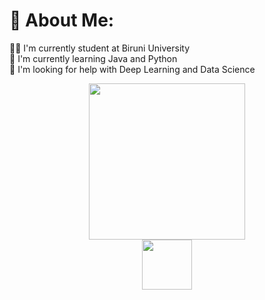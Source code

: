### <h1> 💫 About Me: </h1>
👨‍💻 I'm currently student at Biruni University<br>
🌱 I'm currently learning Java and Python<br>
🔭 I'm looking for help with Deep Learning and Data Science<br>


<div id="header" align="center">
  <img src="https://media.giphy.com/media/JdkIAaVJ7p86A/giphy.gif" width="250"/>
</div>

<div id="links" align="center">
  <img src="https://img.shields.io/badge/LINKEDIN-blue" width=80>
</div>





